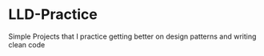 # LLD-Practice
Simple Projects that I practice getting better on design patterns and writing clean code
